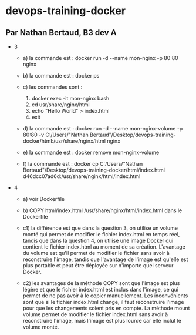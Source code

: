 # devops-training-docker

## Par Nathan Bertaud, B3 dev A

- 3 
    - a) la commande est : docker run -d --name mon-nginx -p 80:80 nginx 
    - b) la commande est : docker ps

    - c) les commandes sont :
        1. docker exec -it mon-nginx bash
        2. cd usr/share/nginx/html
        3. echo "Hello World" > index.html
        4. exit
    
    - d) la commande est : docker run -d --name mon-nginx-volume -p 80:80 -v C:/Users/"Nathan Bertaud"/Desktop/devops-training-docker/html:/usr/share/nginx/html nginx

    - e) la commande est : docker remove mon-nginx-volume

    - f) la commande est : docker cp C:/Users/"Nathan Bertaud"/Desktop/devops-training-docker/html/index.html d46dcc07ad6d:/usr/share/nginx/html/index.html

- 4
    - a) voir Dockerfile

    - b) COPY html/index.html /usr/share/nginx/html/index.html dans le Dockerfile
    - c1) la différence est que dans la question 3, on utilise un volume monté qui permet de modifier le fichier index.html en temps réel, tandis que dans la question 4, on utilise une image Docker qui contient le fichier index.html au moment de sa création. L'avantage du volume est qu'il permet de modifier le fichier sans avoir à reconstruire l'image, tandis que l'avantage de l'image est qu'elle est plus portable et peut être déployée sur n'importe quel serveur Docker.

    - c2) les avantages de la méthode COPY sont que l'image est plus légère et que le fichier index.html est inclus dans l'image, ce qui permet de ne pas avoir à le copier manuellement. Les inconvénients sont que si le fichier index.html change, il faut reconstruire l'image pour que les changements soient pris en compte. La méthode mount volume permet de modifier le fichier index.html sans avoir à reconstruire l'image, mais l'image est plus lourde car elle inclut le volume monté.
